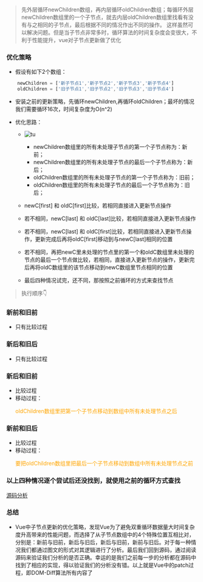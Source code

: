 > 先外层循环newChildren数组，再内层循环oldChildren数组；每循环外层newChildren数组里的一个子节点，就去内层oldChildren数组里找看有没有与之相同的子节点，最后根据不同的情况作出不同的操作。
> 这样虽然可以解决问题。但是当子节点非常多时，循环算法的时间复杂度会变很大，不利于性能提升，vue对子节点更新做了优化

### 优化策略

- 假设有如下2个数组：
  
```js
    newChildren = ['新子节点1','新子节点2','新子节点3','新子节点4']
    oldChildren = ['旧子节点1','旧子节点2','旧子节点3','旧子节点4']
```

- 安装之前的更新策略，先循环newChildren,再循环oldChildren；最坏的情况我们需要循环16次，时间复杂度为O(n^2)

- 优化思路：
  - ![tu](https://vue-js.com/learn-vue/assets/img/8.e4c85c40.png)
    - newChildren数组里的所有未处理子节点的第一个子节点称为：新前；
    - newChildren数组里的所有未处理子节点的最后一个子节点称为：新后；
    - oldChildren数组里的所有未处理子节点的第一个子节点称为：旧前；
    - oldChildren数组里的所有未处理子节点的最后一个子节点称为：旧后；

  - newC[first] 和 oldC[first]比较，若相同直接进入更新节点操作
  - 若不相同，newC[last] 和 oldC[last]比较，若相同直接进入更新节点操作
  - 若不相同，newC[last] 和 oldC[first]比较，若相同直接进入更新节点操作，更新完成后再将oldC[first]移动到与newC[last]相同的位置
  - 若不相同，再把newC里未处理的节点里的第一个和oldC数组里未处理的节点的最后一个节点做比较，若相同，直接进入更新节点的操作，更新完后再将oldC数组里的该节点移动到newC数组里节点相同的位置
  - 最后四种情况试完，还不同，那按照之前循环的方式来查找节点


> 执行顺序👇

### 新前和旧前
- 只有比较过程
### 新后和旧后
- 只有比较过程
### 新后和旧前
- 比较过程
- 移动过程：<p style="color: orange;">oldChildren数组里把第一个子节点移动到数组中所有未处理节点之后</p>
### 新前和旧后
- 比较过程
- 移动过程：<p style="color: orange;">要把oldChildren数组里把最后一个子节点移动到数组中所有未处理节点之前</p>

### 以上四种情况逐个尝试后还没找到，就使用之前的循环方式查找


[源码分析](https://vue-js.com/learn-vue/virtualDOM/optimizeUpdataChildren.html#_6-%E6%96%B0%E5%89%8D%E4%B8%8E%E6%97%A7%E5%90%8E)

### 总结

- Vue中子节点更新的优化策略，发现Vue为了避免双重循环数据量大时间复杂度升高带来的性能问题，而选择了从子节点数组中的4个特殊位置互相比对，分别是：新前与旧前，新后与旧后，新后与旧前，新前与旧后。对于每一种情况我们都通过图文的形式对其逻辑进行了分析。最后我们回到源码，通过阅读源码来验证我们分析的是否正确。幸运的是我们之前每一步的分析都在源码中找到了相应的实现，得以验证我们的分析没有错。以上就是Vue中的patch过程，即DOM-Diff算法所有内容了